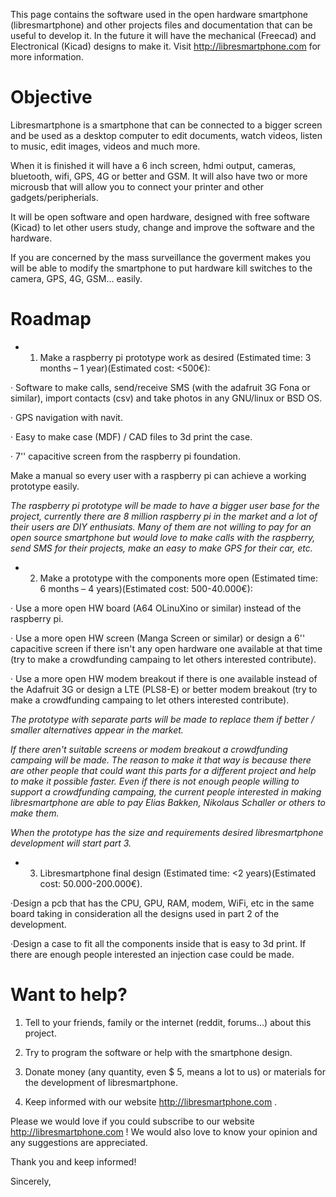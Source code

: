 This page contains the software used in the open hardware smartphone (libresmartphone) and other projects files and documentation that can be useful to develop it. In the future it will have the mechanical (Freecad) and Electronical (Kicad) designs to make it. Visit http://libresmartphone.com for more information.

# Objective

Libresmartphone is a smartphone that can be connected to a bigger screen and be used as a desktop computer to edit documents, watch videos, listen to music, edit images, videos and much more.

When it is finished it will have a 6 inch screen, hdmi output, cameras, bluetooth, wifi, GPS, 4G or better and GSM. It will also have two or more microusb that will allow you to connect your printer and other gadgets/peripherials.

It will be open software and open hardware, designed with free software (Kicad) to let other users study, change and improve the software and the hardware.

If you are concerned by the mass surveillance the goverment makes you will be able to modify the smartphone to put hardware kill switches to the camera, GPS, 4G, GSM... easily.

# Roadmap 

* 1) Make a raspberry pi prototype work as desired (Estimated time: 3 months – 1 year)(Estimated cost: <500€):

· Software to make calls, send/receive SMS (with the adafruit 3G Fona or similar), import contacts (csv) and take photos in any GNU/linux or BSD OS.

· GPS navigation with navit.

· Easy to make case (MDF) / CAD files to 3d print the case.

· 7'' capacitive screen from the raspberry pi foundation.

Make a manual so every user with a raspberry pi can achieve a working prototype easily.

*The raspberry pi prototype will be made to have a bigger user base for the project, currently there are 8 million raspberry pi in the market and a lot of their users are DIY enthusiats. Many of them are not willing to pay for an open source smartphone but would love to make calls with the raspberry, send SMS for their projects, make an easy to make GPS for their car, etc.*

* 2) Make a prototype with the components more open (Estimated time: 6 months – 4 years)(Estimated cost: 500-40.000€):

· Use a more open HW board (A64 OLinuXino or similar) instead of the raspberry pi.

· Use a more open HW screen (Manga Screen or similar) or design a 6'' capacitive screen if there isn't any open hardware one available at that time (try to make a crowdfunding campaing to let others interested contribute).

· Use a more open HW modem breakout if there is one available instead of the Adafruit 3G or design a LTE (PLS8-E) or better modem breakout (try to make a crowdfunding campaing to let others interested contribute).

*The prototype with separate parts will be made to replace them if better / smaller alternatives appear in the market.*

*If there aren't suitable screens or modem breakout a crowdfunding campaing will be made. The reason to make it that way is because there are other people that could want this parts for a different project and help to make it possible faster. Even if there is not enough people willing to support a crowdfunding campaing, the current people interested in making libresmartphone are able to pay Elias Bakken, Nikolaus Schaller or others to make them.*

*When the prototype has the size and requirements desired libresmartphone development will start part 3.*

* 3) Libresmartphone final design (Estimated time: <2 years)(Estimated cost: 50.000-200.000€).

·Design a pcb that has the CPU, GPU, RAM, modem, WiFi, etc in the same board taking in consideration all the designs used in part 2 of the development.

·Design a case to fit all the components inside that is easy to 3d print. If there are enough people interested an injection case could be made.

# Want to help?

1) Tell to your friends, family or the internet (reddit, forums...) about this project.

2) Try to program the software or help with the smartphone design.

3) Donate money (any quantity, even $ 5, means a lot to us) or materials for the development of libresmartphone.

4) Keep informed with our website http://libresmartphone.com .


Please we would love if you could subscribe to our website http://libresmartphone.com ! We would also love to know your opinion and any suggestions are appreciated.

Thank you and keep informed!

Sincerely,
